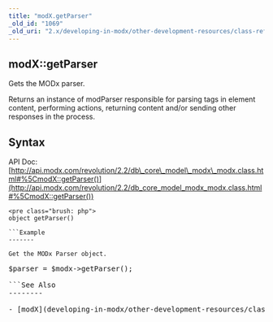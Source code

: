 ```yaml
---
title: "modX.getParser"
_old_id: "1069"
_old_uri: "2.x/developing-in-modx/other-development-resources/class-reference/modx/modx.getparser"
---
```


modX::getParser
---------------

Gets the MODx parser.

Returns an instance of modParser responsible for parsing tags in element content, performing actions, returning content and/or sending other responses in the process.

Syntax
------

API Doc: [http://api.modx.com/revolution/2.2/db\_core\_model\_modx\_modx.class.html#%5CmodX::getParser()](http://api.modx.com/revolution/2.2/db_core_model_modx_modx.class.html#%5CmodX::getParser())

```
<pre class="brush: php">
object getParser()

```Example
-------

Get the MODx Parser object.

```
<pre class="brush: php">
$parser = $modx->getParser();

```See Also
--------

- [modX](developing-in-modx/other-development-resources/class-reference/modx "modX")